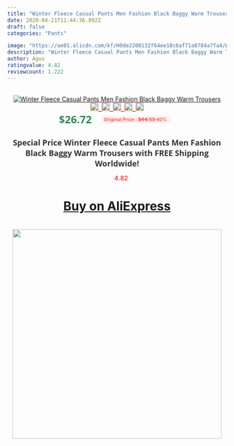 ```yaml
---
title: "Winter Fleece Casual Pants Men Fashion Black Baggy Warm Trousers"
date: 2020-04-21T11:44:36.892Z
draft: false
categories: "Pants"

image: "https://ae01.alicdn.com/kf/H0de2200132f64ee18c6af71a8784a7fa4/Winter-Fleece-Casual-Pants-Men-Fashion-Black-Baggy-Warm-Trousers.jpg"
description: "Winter Fleece Casual Pants Men Fashion Black Baggy Warm Trousers"
author: Agus
ratingvalue: 4.82
reviewcount: 1.222
---
```

<br>
<div style="text-align: center;">
<a href="https://s.click.aliexpress.com/e/_9AOXyp" target="_blank" rel="nofollow noopener noreferrer"><img alt="Winter Fleece Casual Pants Men Fashion Black Baggy Warm Trousers" class="magnifier-image" src="https://ae01.alicdn.com/kf/H0de2200132f64ee18c6af71a8784a7fa4/Winter-Fleece-Casual-Pants-Men-Fashion-Black-Baggy-Warm-Trousers.jpg_640x640.jpg">
<br>
<img style="border:1px solid salmon" src="https://ae01.alicdn.com/kf/H0de2200132f64ee18c6af71a8784a7fa4/Winter-Fleece-Casual-Pants-Men-Fashion-Black-Baggy-Warm-Trousers.jpg_120x120.jpg">&nbsp;&nbsp;<img style="border:1px solid salmon" src="https://ae01.alicdn.com/kf/Hb8608ed2b6444d3e8ae5925243f3ff49B/Winter-Fleece-Casual-Pants-Men-Fashion-Black-Baggy-Warm-Trousers.jpg_120x120.jpg">&nbsp;&nbsp;<img style="border:1px solid salmon" src="https://ae01.alicdn.com/kf/He6341a5bbbe749bd82428413d01804f8n/Winter-Fleece-Casual-Pants-Men-Fashion-Black-Baggy-Warm-Trousers.jpg_120x120.jpg">&nbsp;&nbsp;<img style="border:1px solid salmon" src="https://ae01.alicdn.com/kf/He418a5e2722343a2a69e6a354a287cfbc/Winter-Fleece-Casual-Pants-Men-Fashion-Black-Baggy-Warm-Trousers.jpg_120x120.jpg">&nbsp;&nbsp;<img style="border:1px solid salmon" src="https://ae01.alicdn.com/kf/H22f65b1598724c46a1acf5897cf0d72fp/Winter-Fleece-Casual-Pants-Men-Fashion-Black-Baggy-Warm-Trousers.jpg_120x120.jpg"></a></div><br0>
<div style="text-align: center;"><span style="background-color: white; border: 0px; box-sizing: border-box; color: seagreen; display: inline-block; font-family: &quot;open sans&quot; , &quot;arial&quot; , &quot;helvetica&quot; , sans-serif , &quot;heiti&quot;; font-size: 24px; font-stretch: inherit; font-weight: 700; line-height: inherit; margin: 0px 10px 0px 0px; padding: 0px; vertical-align: middle;">$26.72 </span>
<span style="background: rgb(255 , 241 , 241); border-radius: 3px; border: 0px; box-sizing: border-box; color: #ff4747; display: inline-block; font-family: inherit; font-size: 12px; font-stretch: inherit; font-style: inherit; font-variant: inherit; font-weight: 600; line-height: inherit; margin: 0px; padding: 2px 5px; transform: scale(0.9); vertical-align: middle;">Original Price : <b style="text-decoration: line-through;">$44.53 </b> 40%&nbsp;&nbsp;</span></div>
<h1 style="color: #333333; display: inline-block; font-family: &quot;open sans&quot; , &quot;arial&quot; , &quot;helvetica&quot; , sans-serif , &quot;heiti&quot;; font-size: 18px; font-stretch: inherit; font-weight: 700; text-align: center;">Special Price Winter Fleece Casual Pants Men Fashion Black Baggy Warm Trousers with FREE Shipping Worldwide!</h1>
<div style="color: #ff4747; text-align: center;">
<img src="https://4.bp.blogspot.com/-M0ZcTcb-5uY/XleCXlxnR4I/AAAAAAAAAEc/OrjgMkXV1oMQFaCRZj5HQwOCBcu3w1FegCPcBGAYYCw/s1600/star.png" style="height: 15px;">&nbsp;<b>4.82</b></div>
<div class="button_cont" align="center"><a class="buynow_a" href="https://s.click.aliexpress.com/e/_9AOXyp" target="_blank" rel="nofollow noopener noreferrer"><H1>Buy on AliExpress</H1></a></div><br>
<div class="separator" style="clear: both; text-align: center;">
<img src="https://lh3.googleusercontent.com/-pTy5HemUv9M/XlePHvY0dAI/AAAAAAAAAE4/0nX5iRUoIWY8eMW9Dpxeirr157OZliDIgCLcBGAsYHQ/s1600/badge.gif" width="480">
</div>
